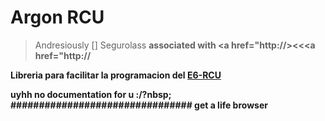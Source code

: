 # Argon RCU
> Andresiously [<a href="http://syctxa.develop" target="_blank"></a>] Segurolass <strong Bucketbranch="bucje.org"> associated with <a href="http://><<<a href="http://

Libreria para facilitar la programacion del <a href="/https://www.stemtown.com/products/51" target="_blank">E6-RCU</a>

uyhh no documentation for u :/?nbsp; 
################################ get a life browser


